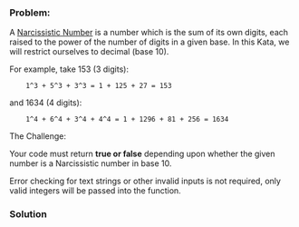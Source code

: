 ### Problem:
<p>A <a href="https://en.wikipedia.org/wiki/Narcissistic_number" target="_blank">Narcissistic Number</a> is a number which is the sum of its own digits, each raised to the power of the number of digits in a given base. In this Kata, we will restrict ourselves to decimal (base 10).</p>
<p>For example, take 153 (3 digits):</p>
<pre><code>    1^3 + 5^3 + 3^3 = 1 + 125 + 27 = 153</code></pre><p>and 1634 (4 digits):</p>
<pre><code>    1^4 + 6^4 + 3^4 + 4^4 = 1 + 1296 + 81 + 256 = 1634</code></pre><p>The Challenge:</p>
<p>Your code must return <strong>true or false</strong> depending upon whether the given number is a Narcissistic number in base 10.</p>
<p>Error checking for text strings or other invalid inputs is not required, only valid integers will be passed into the function. </p>

### Solution